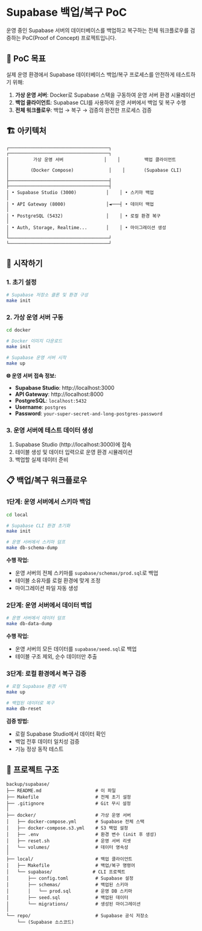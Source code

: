 # Supabase 백업/복구 PoC

운영 중인 Supabase 서버의 데이터베이스를 백업하고 복구하는 전체 워크플로우를 검증하는 PoC(Proof of Concept) 프로젝트입니다.

## 🎯 PoC 목표

실제 운영 환경에서 Supabase 데이터베이스 백업/복구 프로세스를 안전하게 테스트하기 위해:

1. **가상 운영 서버**: Docker로 Supabase 스택을 구동하여 운영 서버 환경 시뮬레이션
2. **백업 클라이언트**: Supabase CLI를 사용하여 운영 서버에서 백업 및 복구 수행
3. **전체 워크플로우**: 백업 → 복구 → 검증의 완전한 프로세스 검증

## 🏗️ 아키텍처

```
┌─────────────────────────────────────┐    ┌─────────────────────────────────────┐
│         가상 운영 서버               │    │         백업 클라이언트              │
│        (Docker Compose)             │    │       (Supabase CLI)               │
├─────────────────────────────────────┤    ├─────────────────────────────────────┤
│ • Supabase Studio (3000)           │    │ • 스키마 백업                        │
│ • API Gateway (8000)               │◄───┤ • 데이터 백업                        │
│ • PostgreSQL (5432)                │    │ • 로컬 환경 복구                     │
│ • Auth, Storage, Realtime...       │    │ • 마이그레이션 생성                   │
└─────────────────────────────────────┘    └─────────────────────────────────────┘
```

## 🚀 시작하기

### 1. 초기 설정

```bash
# Supabase 저장소 클론 및 환경 구성
make init
```

### 2. 가상 운영 서버 구동

```bash
cd docker

# Docker 이미지 다운로드
make init

# Supabase 운영 서버 시작
make up
```

**🌐 운영 서버 접속 정보:**
- **Supabase Studio**: http://localhost:3000
- **API Gateway**: http://localhost:8000  
- **PostgreSQL**: `localhost:5432`
- **Username**: `postgres`
- **Password**: `your-super-secret-and-long-postgres-password`

### 3. 운영 서버에 테스트 데이터 생성

1. Supabase Studio (http://localhost:3000)에 접속
2. 테이블 생성 및 데이터 입력으로 운영 환경 시뮬레이션
3. 백업할 실제 데이터 준비

## 📋 백업/복구 워크플로우

### 1단계: 운영 서버에서 스키마 백업

```bash
cd local

# Supabase CLI 환경 초기화
make init

# 운영 서버에서 스키마 덤프
make db-schema-dump
```

**수행 작업:**
- 운영 서버의 전체 스키마를 `supabase/schemas/prod.sql`로 백업
- 테이블 소유자를 로컬 환경에 맞게 조정
- 마이그레이션 파일 자동 생성

### 2단계: 운영 서버에서 데이터 백업

```bash
# 운영 서버에서 데이터 덤프
make db-data-dump
```

**수행 작업:**
- 운영 서버의 모든 데이터를 `supabase/seed.sql`로 백업
- 테이블 구조 제외, 순수 데이터만 추출

### 3단계: 로컬 환경에서 복구 검증

```bash
# 로컬 Supabase 환경 시작
make up

# 백업된 데이터로 복구
make db-reset
```

**검증 방법:**
- 로컬 Supabase Studio에서 데이터 확인
- 백업 전후 데이터 일치성 검증
- 기능 정상 동작 테스트

## 📁 프로젝트 구조

```
backup/supabase/
├── README.md                    # 이 파일
├── Makefile                     # 전체 초기 설정
├── .gitignore                   # Git 무시 설정
│
├── docker/                      # 가상 운영 서버
│   ├── docker-compose.yml       # Supabase 전체 스택
│   ├── docker-compose.s3.yml    # S3 백업 설정
│   ├── .env                     # 환경 변수 (init 후 생성)
│   ├── reset.sh                 # 운영 서버 리셋
│   └── volumes/                 # 데이터 영속성
│
├── local/                       # 백업 클라이언트
│   ├── Makefile                 # 백업/복구 명령어
│   └── supabase/               # CLI 프로젝트
│       ├── config.toml          # Supabase 설정
│       ├── schemas/             # 백업된 스키마
│       │   └── prod.sql         # 운영 DB 스키마
│       ├── seed.sql             # 백업된 데이터
│       └── migrations/          # 생성된 마이그레이션
│
└── repo/                        # Supabase 공식 저장소
    └── (Supabase 소스코드)
```
